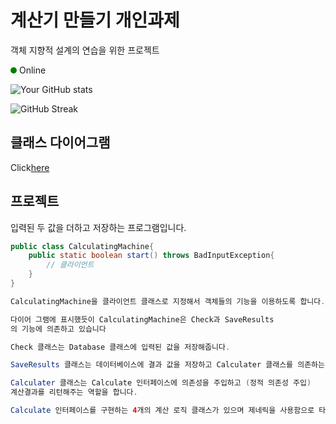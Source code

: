 # 계산기 만들기 개인과제
객체 지향적 설계의 연습을 위한 프로젝트



<div style="width: 10px; height: 10px; background-color: green; border-radius: 50%; display: inline-block;"></div> Online


![Your GitHub stats](https://github-readme-stats.vercel.app/api?username=hajoo0322&show_icons=true&theme=radical)

![GitHub Streak](https://github-readme-streak-stats.herokuapp.com/?user=hajoo0322&theme=dark)


## 클래스 다이어그램
Click[here](https://img1.daumcdn.net/thumb/R1280x0/?scode=mtistory2&fname=https%3A%2F%2Fblog.kakaocdn.net%2Fdn%2FrCqeZ%2FbtsKGSi4dmH%2FjsBrg2B5dnHeYh5lqIcGAk%2Fimg.png)



## 프로젝트
입력된 두 값을 더하고 저장하는 프로그램입니다.

```java
public class CalculatingMachine{
    public static boolean start() throws BadInputException{
        // 클라이언트
    }
}

CalculatingMachine을 클라이언트 클래스로 지정해서 객체들의 기능을 이용하도록 합니다.

다이어 그램에 표시했듯이 CalculatingMachine은 Check과 SaveResults
의 기능에 의존하고 있습니다

Check 클래스는 Database 클래스에 입력된 값을 저장해줍니다.

SaveResults 클래스는 데이터베이스에 결과 값을 저장하고 Calculater 클래스를 의존하는 것으로 클라이언트에서 SaveResults를 통해서 Calculater의 기능을 호출할수 있게 했습니다.

Calculater 클래스는 Calculate 인터페이스에 의존성을 주입하고 (정적 의존성 주입)
계산결과를 리턴해주는 역할을 합니다.

Calculate 인터페이스를 구현하는 4개의 계산 로직 클래스가 있으며 제네릭을 사용함으로 타입안정성을 조금 더 향상 시켜주었습니다.
